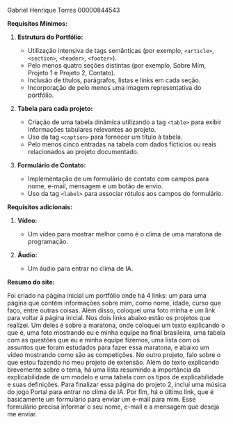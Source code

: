 Gabriel Henrique Torres 00000844543

**Requisitos Mínimos:**

1. **Estrutura do Portfólio:**
   - Utilização intensiva de tags semânticas (por exemplo, `<article>`, `<section>`, `<header>`, `<footer>`).
   - Pelo menos quatro seções distintas (por exemplo, Sobre Mim, Projeto 1 e Projeto 2, Contato).
   - Inclusão de títulos, parágrafos, listas e links em cada seção.
   - Incorporação de pelo menos uma imagem representativa do portfólio.

2. **Tabela para cada projeto:**
   - Criação de uma tabela dinâmica utilizando a tag `<table>` para exibir informações tabulares relevantes ao projeto.
   - Uso da tag `<caption>` para fornecer um título à tabela.
   - Pelo menos cinco entradas na tabela com dados fictícios ou reais relacionados ao projeto documentado.

3. **Formulário de Contato:**
   - Implementação de um formulário de contato com campos para nome, e-mail, mensagem e um botão de envio.
   - Uso da tag `<label>` para associar rótulos aos campos do formulário.

**Requisitos adicionais:**

1. **Vídeo:**
   - Um vídeo para mostrar melhor como é o clima de uma maratona de programação.

2. **Áudio:**
   - Um áudio para entrar no clima de IA.

**Resumo do site:**

Foi criado na página inicial um portfólio onde há 4 links: um para uma página que contém informações sobre mim, como nome, idade, curso que faço, entre outras coisas. Além disso, coloquei uma foto minha e um link para voltar à página inicial. Nos dois links abaixo estão os projetos que realizei. Um deles é sobre a maratona, onde coloquei um texto explicando o que é, uma foto mostrando eu e minha equipe na final brasileira, uma tabela com as questões que eu e minha equipe fizemos, uma lista com os assuntos que foram estudados para fazer essa maratona, e abaixo um vídeo mostrando como são as competições. No outro projeto, falo sobre o que estou fazendo no meu projeto de extensão. Além do texto explicando brevemente sobre o tema, há uma lista resumindo a importância da explicabilidade de um modelo e uma tabela com os tipos de explicabilidade e suas definições. Para finalizar essa página do projeto 2, incluí uma música do jogo Portal para entrar no clima de IA. Por fim, há o último link, que é basicamente um formulário para enviar um e-mail para mim. Esse formulário precisa informar o seu nome, e-mail e a mensagem que deseja me enviar.
